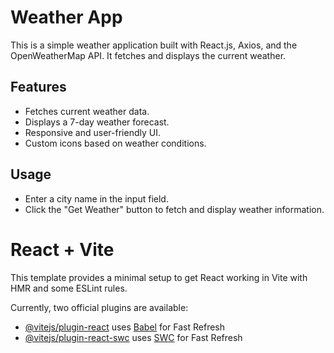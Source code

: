 # Weather App

This is a simple weather application built with React.js, Axios, and the OpenWeatherMap API. It fetches and displays the current weather.

## Features

- Fetches current weather data.
- Displays a 7-day weather forecast.
- Responsive and user-friendly UI.
- Custom icons based on weather conditions.

## Usage
- Enter a city name in the input field.
- Click the "Get Weather" button to fetch and display weather information.


# React + Vite

This template provides a minimal setup to get React working in Vite with HMR and some ESLint rules.

Currently, two official plugins are available:

- [@vitejs/plugin-react](https://github.com/vitejs/vite-plugin-react/blob/main/packages/plugin-react/README.md) uses [Babel](https://babeljs.io/) for Fast Refresh
- [@vitejs/plugin-react-swc](https://github.com/vitejs/vite-plugin-react-swc) uses [SWC](https://swc.rs/) for Fast Refresh
